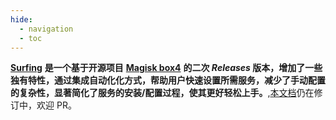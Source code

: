 ```yaml
---
hide:
  - navigation
  - toc
---
```

[**Surfing**](https://github.com/MoGuangYu/Surfing) **是一个基于开源项目** [**Magisk box4**](https://github.com/CHIZI-0618/box4magisk) **的二次 *Releases* 版本，增加了一些独有特性，通过集成自动化化方式，帮助用户快速设置所需服务，减少了手动配置的复杂性，显著简化了服务的安装/配置过程，使其更好轻松上手。**,[本文档](https://github.com/MoGuangYu/Meta-Docs/)仍在修订中，欢迎 PR。